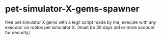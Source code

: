 # pet-simulator-X-gems-spawner
free pet simulator X gems with a legit script made by me, execute with any executor on roblox pet simulator X. (must be 30 days old or more account for security)
